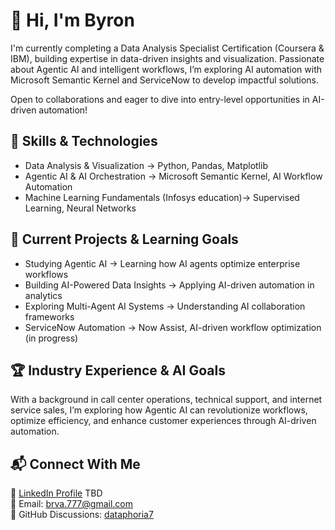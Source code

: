 # 👋 Hi, I'm Byron  

I'm currently completing a Data Analysis Specialist Certification (Coursera & IBM), building expertise in data-driven insights and visualization. Passionate about Agentic AI and intelligent workflows, I’m exploring AI automation with Microsoft Semantic Kernel and ServiceNow to develop impactful solutions.  

Open to collaborations and eager to dive into entry-level opportunities in AI-driven automation! 

## 🔹 Skills & Technologies  

- Data Analysis & Visualization → Python, Pandas, Matplotlib  
- Agentic AI & AI Orchestration → Microsoft Semantic Kernel, AI Workflow Automation
- Machine Learning Fundamentals (Infosys education)→ Supervised Learning, Neural Networks

## 🚀 Current Projects & Learning Goals  

- Studying Agentic AI → Learning how AI agents optimize enterprise workflows  
- Building AI-Powered Data Insights → Applying AI-driven automation in analytics  
- Exploring Multi-Agent AI Systems → Understanding AI collaboration frameworks  
- ServiceNow Automation → Now Assist, AI-driven workflow optimization  (in progress)

## 🏆 Industry Experience & AI Goals 

With a background in call center operations, technical support, and internet service sales, I’m exploring how Agentic AI can revolutionize workflows, optimize efficiency, and enhance customer experiences through AI-driven automation.
  

## 📬 Connect With Me  

🔗 [LinkedIn Profile](tba) TBD  
📧 Email: brva.777@gmail.com  
💬 GitHub Discussions: [dataphoria7](github.com/dataphoria7)  
<!--
**dataphoria7/dataphoria7** is a ✨ _special_ ✨ repository because its `README.md` (this file) appears on your GitHub profile.

Here are some ideas to get you started:

- 🔭 I’m currently working on ...
- 🌱 I’m currently learning ...
- 👯 I’m looking to collaborate on ...
- 🤔 I’m looking for help with ...
- 💬 Ask me about ...
- 📫 How to reach me: ...
- 😄 Pronouns: ...
- ⚡ Fun fact: ...
-->
